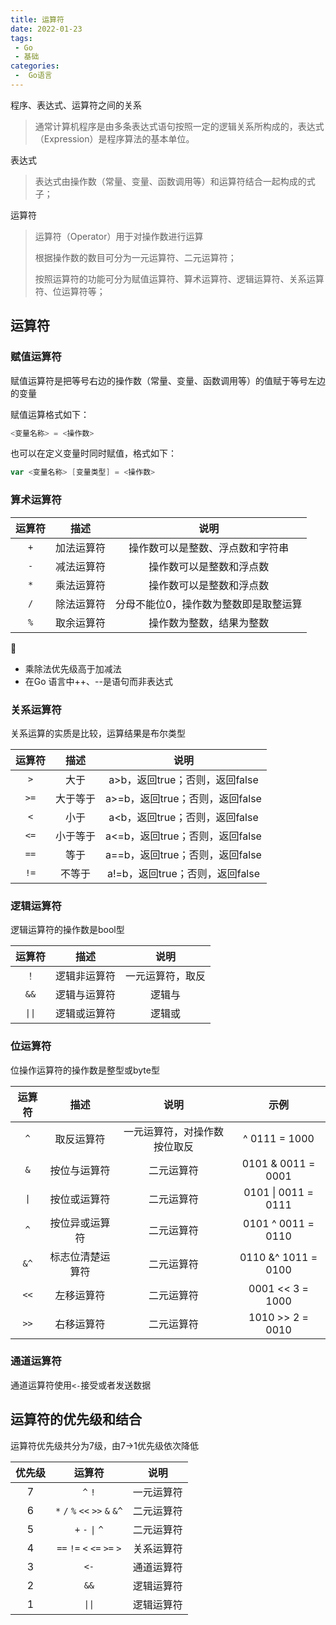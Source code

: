 ```yaml
---
title: 运算符
date: 2022-01-23
tags:
 - Go
 - 基础
categories:
 -  Go语言
---
```


程序、表达式、运算符之间的关系

> 通常计算机程序是由多条表达式语句按照一定的逻辑关系所构成的，表达式（Expression）是程序算法的基本单位。

表达式

> 表达式由操作数（常量、变量、函数调用等）和运算符结合一起构成的式子；

运算符

> 运算符（Operator）用于对操作数进行运算
>
> 根据操作数的数目可分为一元运算符、二元运算符；
>
> 按照运算符的功能可分为赋值运算符、算术运算符、逻辑运算符、关系运算符、位运算符等；

## 运算符

### 赋值运算符

赋值运算符是把等号右边的操作数（常量、变量、函数调用等）的值赋于等号左边的变量

赋值运算格式如下：

```go
<变量名称> = <操作数>
```

也可以在定义变量时同时赋值，格式如下：

```go
var <变量名称> [变量类型] = <操作数>
```

### 算术运算符

| 运算符 |    描述    |                 说明                  |
| :----: | :--------: | :-----------------------------------: |
|  `+`   | 加法运算符 |   操作数可以是整数、浮点数和字符串    |
|  `-`   | 减法运算符 |       操作数可以是整数和浮点数        |
|  `*`   | 乘法运算符 |       操作数可以是整数和浮点数        |
|  `/`   | 除法运算符 | 分母不能位0，操作数为整数即是取整运算 |
|  `%`   | 取余运算符 |       操作数为整数，结果为整数        |

👣

- 乘除法优先级高于加减法
- 在Go 语言中++、--是语句而非表达式

### 关系运算符

关系运算的实质是比较，运算结果是布尔类型

| 运算符 |   描述   |              说明               |
| :----: | :------: | :-----------------------------: |
|  `>`   |   大于   | a>b，返回true；否则，返回false  |
|  `>=`  | 大于等于 | a>=b，返回true；否则，返回false |
|  `<`   |   小于   | a<b，返回true；否则，返回false  |
|  `<=`  | 小于等于 | a<=b，返回true；否则，返回false |
|  `==`  |   等于   | a==b，返回true；否则，返回false |
|  `!=`  |  不等于  | a!=b，返回true；否则，返回false |

### 逻辑运算符

逻辑运算符的操作数是bool型

| 运算符 |     描述     |       说明       |
| :----: | :----------: | :--------------: |
|  `！`  | 逻辑非运算符 | 一元运算符，取反 |
|  `&&`  | 逻辑与运算符 |      逻辑与      |
| `\|\|` | 逻辑或运算符 |      逻辑或      |

### 位运算符

位操作运算符的操作数是整型或byte型

| 运算符 |       描述       |             说明             |        示例         |
| :----: | :--------------: | :--------------------------: | :-----------------: |
|  `^`   |    取反运算符    | 一元运算符，对操作数按位取反 |    ^ 0111 = 1000    |
|  `&`   |   按位与运算符   |          二元运算符          | 0101 & 0011 = 0001  |
|  `\|`  |   按位或运算符   |          二元运算符          | 0101 \| 0011 = 0111 |
|  `^`   |  按位异或运算符  |          二元运算符          | 0101 ^ 0011 = 0110  |
|  `&^`  | 标志位清楚运算符 |          二元运算符          | 0110 &^ 1011 = 0100 |
|  `<<`  |    左移运算符    |          二元运算符          |  0001 << 3 = 1000   |
|  `>>`  |    右移运算符    |          二元运算符          |  1010 >> 2 = 0010   |

### 通道运算符

通道运算符使用`<-`接受或者发送数据

## 运算符的优先级和结合

运算符优先级共分为7级，由7->1优先级依次降低

| 优先级 |             运算符              |    说明    |
| :----: | :-----------------------------: | :--------: |
|   7    |             `^` `!`             | 一元运算符 |
|   6    | `*` `/` `%` `<<` `>>` `&` `&^` | 二元运算符 |
|   5    |        `+` `-` `\|` `^`         | 二元运算符 |
|   4    |   `==` `!=` `<` `<=` `>=` `>`   | 关系运算符 |
|   3    |              `<-`               | 通道运算符 |
|   2    |              `&&`               | 逻辑运算符 |
|   1    |             `\|\|`              | 逻辑运算符 |
